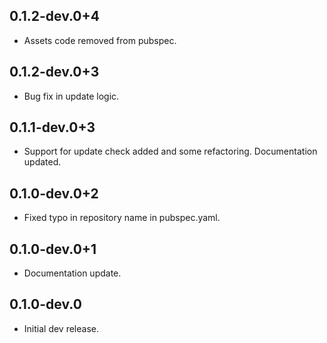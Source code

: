 ## 0.1.2-dev.0+4

- Assets code removed from pubspec.
## 0.1.2-dev.0+3

- Bug fix in update logic.
## 0.1.1-dev.0+3

- Support for update check added and some refactoring. Documentation updated.
## 0.1.0-dev.0+2

- Fixed typo in repository name in pubspec.yaml.
## 0.1.0-dev.0+1

- Documentation update.
## 0.1.0-dev.0

- Initial dev release.
